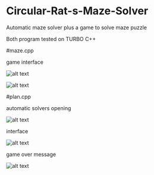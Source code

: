 # Circular-Rat-s-Maze-Solver
Automatic maze solver plus a game to solve maze puzzle

Both program tested on TURBO C++ 

#maze.cpp 

game interface 


![alt text](https://user-images.githubusercontent.com/25844897/59145714-96bfc600-8a09-11e9-8ef0-678577dc89db.png)

![alt text](https://user-images.githubusercontent.com/25844897/59145715-96bfc600-8a09-11e9-9680-bb797faa58be.png)


#plan.cpp

automatic solvers opening

![alt text](https://user-images.githubusercontent.com/25844897/59145716-97585c80-8a09-11e9-9f18-fac3c0e7f79b.png)

interface

![alt text](https://user-images.githubusercontent.com/25844897/59145717-97585c80-8a09-11e9-933b-27d0b54e1f3e.png)

game over message

![alt text](https://user-images.githubusercontent.com/25844897/59145718-97f0f300-8a09-11e9-9672-ac65e712b3e0.png)
